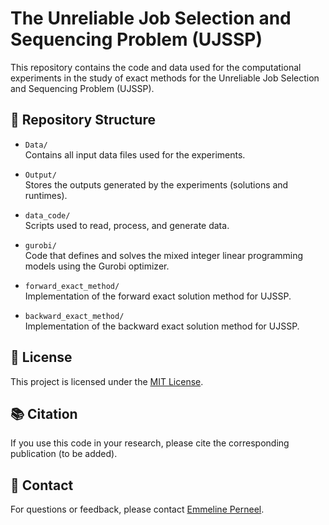 # The Unreliable Job Selection and Sequencing Problem (UJSSP)
This repository contains the code and data used for the computational experiments in the study of exact methods for the Unreliable Job Selection and Sequencing Problem (UJSSP).

## 📁 Repository Structure

- `Data/`  
  Contains all input data files used for the experiments.

- `Output/`  
  Stores the outputs generated by the experiments (solutions and runtimes).

- `data_code/`  
  Scripts used to read, process, and generate data.

- `gurobi/`  
  Code that defines and solves the mixed integer linear programming models using the Gurobi optimizer.

- `forward_exact_method/`  
  Implementation of the forward exact solution method for UJSSP.

- `backward_exact_method/`  
  Implementation of the backward exact solution method for UJSSP.

## 🧾 License

This project is licensed under the [MIT License](LICENSE).

## 📚 Citation

If you use this code in your research, please cite the corresponding publication (to be added).

## 🔗 Contact

For questions or feedback, please contact [Emmeline Perneel](emmeline.perneel@kuleuven.be).
